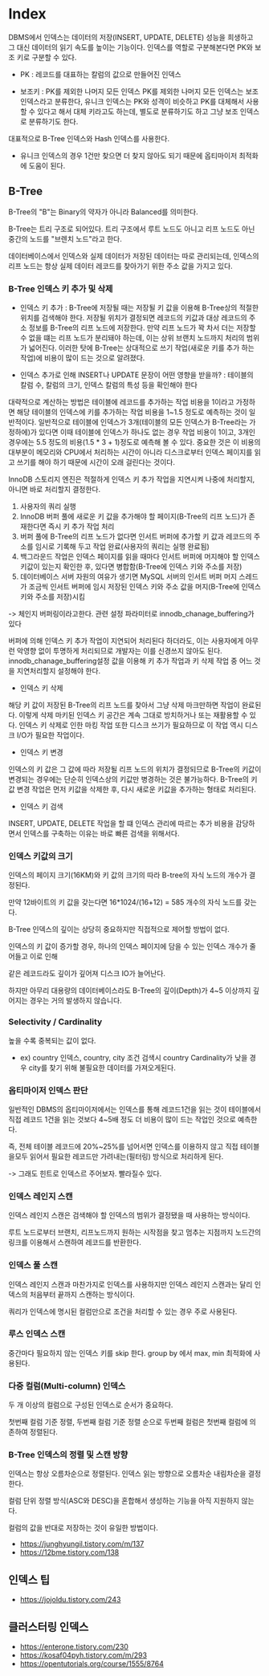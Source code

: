# Index 

DBMS에서 인덱스는 데이터의 저장(INSERT, UPDATE, DELETE) 성능을 희생하고 그 대신 데이터의 읽기 속도를 높이는 기능이다. 인덱스를 역할로 구분해본다면 PK와 보조 키로 구분할 수 있다.

- PK : 레코드를 대표하는 칼럼의 값으로 만들어진 인덱스

- 보조키 : PK를 제외한 나머지 모든 인덱스
PK를 제외한 나머지 모든 인덱스는 보조 인덱스라고 분류한다, 유니크 인덱스는 PK와 성격이 비슷하고 PK를 대체해서 사용할 수 있다고
해서 대체 키라고도 하는데, 별도로 분류하기도 하고 그냥 보조 인덱스로 분류하기도 한다.

대표적으로 B-Tree 인덱스와 Hash 인덱스를  사용한다.

- 유니크 인덱스의 경우 1건만 찾으면 더 찾지 않아도 되기 때문에 옵티마이저 최적화에 도움이 된다. 

## B-Tree 

B-Tree의 "B"는 Binary의 약자가 아니라 Balanced를 의미한다.

B-Tree는 트리 구조로 되어있다.  트리 구조에서 루트 노드도 아니고 리프 노드도 아닌 중간의 노드를 "브렌치 노드"라고 한다. 

데이터베이스에서 인덱스와 실제 데이터가 저장된 데이터는 따로 관리되는데, 인덱스의 리프 노드는 항상 실제 데이터 레코드를 찾아가기 위한 주소 값을 가지고 있다.

### B-Tree 인덱스 키 추가 및 삭제

- 인덱스 키 추가 : B-Tree에 저장될 때는 저장될 키 값을 이용해 B-Tree상의 적절한 위치를 검색해야 한다. 
저장될 위치가 결정되면 레코드의 키값과 대상 레코드의 주소 정보를 B-Tree의 리프 노드에 저장한다. 
만약 리프 노드가 꽉 차서 더는 저장할 수 없을 떄는 리프 노드가 분리돼야 하는데, 이는 상위 브랜치 노드까지 처리의 범위가 넓어진다. 
이러한 탓에 B-Tree는 상대적으로 쓰기 작업(새로운 키를 추가 하는 작업)에 비용이 많이 드는 것으로 알려졌다.

- 인덱스 추가로 인해 INSERT나 UPDATE 문장이 어떤 영향을 받을까? : 테이블의 칼럼 수, 칼럼의 크기, 인덱스 칼럼의 특성 등을 확인해야 한다

대략적으로 계산하는 방법은 테이블에 레코드를 추가하는 작업 비용을 1이라고 가정하면 해당 테이블의 인덱스에 키를 추가하는 작업 비용을 1~1.5 정도로 예측하는 것이 일반적이다. 
일반적으로 테이블에 인덱스가 3개(테이블의 모든 인덱스가 B-Tree라는 가정하에)가 있다면 이때 테이블에 인덱스가 하나도 없는 경우 작업 비용이 1이고, 
3개인 경우에는 5.5 정도의 비용(1.5 * 3 + 1)정도로 예측해 볼 수 있다. 중요한 것은 이 비용의 대부분이 메모리와 CPU에서 처리하는 시간이 아니라 디스크로부터 인덱스 페이지를 읽고 쓰기를 해야 하기 때문에 시간이 오래 걸린다는 것이다.

InnoDB 스토리지 엔진은 적절하게 인덱스 키 추가 작업을 지연시켜 나중에 처리할지, 아니면 바로 처리할지 결정한다.

1. 사용자의 쿼리 실행
2. InnoDB 버퍼 풀에 새로운 키 값을 추가해야 할 페이지(B-Tree의 리프 노드)가 존재한다면 즉시 키 추가 작업 처리
3. 버퍼 풀에 B-Tree의 리프 노드가 없다면 인서트 버퍼에 추가할 키 값과 레코드의 주소를 임시로 기록해 두고 작업 완료(사용자의 쿼리는 실행 완료됨)
4. 백그라운드 작업은 인덱스 페이지를 읽을 때마다 인서트 버퍼에 머지해야 할 인덱스 키값이 있는지 확인한 후, 있다면 병합함(B-Tree에 인덱스 키와 주소를 저장)
5. 데이터베이스 서버 자원의 여유가 생기면 MySQL 서버의 인서트 버퍼 머지 스레드가 조금씩 인서트 버퍼에 임시 저장된 인덱스 키와 주소 값을 머지(B-Tree에 인덱스 키와 주소를 저장)시킴

-> 체인지 버퍼링이라고한다. 관련 설정 파라미터로 innodb_chanage_buffering가 있다

버퍼에 의해 인덱스 키 추가 작업이 지연되어 처리된다 하더라도, 이는 사용자에게 아무런 악영향 없이 투명하게 처리되므로 개발자는 이를 신경쓰지 않아도 된다. innodb_chanage_buffering설정 값을 이용해 키 추가 작업과 키 삭제 작업 중 어느 것을 지연처리할지 설정해야 한다.

- 인덱스 키 삭제

해당 키 값이 저장된 B-Tree의 리프 노드를 찾아서 그냥 삭제 마크만하면 작업이 완료된다. 이렇게 삭제 마키된 인덱스 키 공간은 계속 그대로 방치하거나 또는 재활용할 수 있다. 인덱스 키 삭제로 인한 마킹 작업 또한 디스크 쓰기가 필요하므로 이 작업 역시 디스크 I/O가 필요한 작업이다.

- 인덱스 키 변경

인덱스의 키 값은 그 값에 따라 저장될 리프 노드의 위치가 결정되므로 B-Tree의 키값이 변경되는 경우에는 단순히 인덱스상의 키값만 병경하는 것은 불가능하다. B-Tree의 키값 변경 작업은 먼저 키값을 삭제한 후, 다시 새로운 키값을 추가하는 형태로 처리된다.

- 인덱스 키 검색

INSERT, UPDATE, DELETE 작업을 할 떄 인덱스 관리에 따르는 추가 비용을 감당하면서 인덱스를 구축하는 이유는 바로 빠른 검색을 위해서다.


### 인덱스 키값의 크기

인덱스의 페이지 크기(16KM)와 키 값의 크기의 따라 B-tree의 자식 노드의 개수가 결정된다.

만약 12바이트의 키 값을 갖는다면 16*1024/(16+12) = 585 개수의 자식 노드를 갖는다.

B-Tree 인덱스의 깊이는 상당히 중요하지만 직접적으로 제어할 방법이 없다.

인덱스의 키 값이 증가할 경우, 하나의 인덱스 페이지에 담을 수 있는 인덱스 개수가 줄어들고 이로 인해 

같은 레코드라도 깊이가 깊어져 디스크 IO가 늘어난다.

하지만 아무리 대용량의 데이터베이스라도 B-Tree의 깊이(Depth)가 4~5 이상까지 깊어지는 경우는 거의 발생하지 않습니다.

### Selectivity / Cardinality

높을 수록 중복되는 값이 없다. 


- ex) country 인덱스, country, city 조건 검색시 country Cardinality가 낮을 경우 city를 찾기 위해 불필요한 데이터를 가져오게된다.

### 옵티마이저 인덱스 판단 

일반적인 DBMS의 옵티마이저에서는 인덱스를 통해 레코드1건을 읽는 것이 테이블에서 직접 레코드 1건을 읽는 것보다 4~5배 정도 더 비용이 많이 드는 작업인 것으로 예측한다.

즉, 전체 테이블 레코드에 20%~25%를 넘어서면 인덱스를 이용하지 않고 직접 테이블을모두 읽어서 필요한 레코드만 가려내는(필터링) 방식으로 처리하게 된다.

-> 그래도 힌트로 인덱스르 주어보자. 빨라질수 있다.

### 인덱스 레인지 스캔

인덱스 레인지 스캔은 검색해야 할 인덱스의 범위가 결정됐을 때 사용하는 방식이다. 

루트 노드로부터 브랜치, 리프노드까지 원하는 시작점을 찾고 멈추는 지점까지 노드간의 링크를 이용해서 스캔하여 레코드를 반환한다. 


### 인덱스 풀 스캔

인덱스 레인지 스캔과 마찬가지로 인덱스를 사용하지만 인덱스 레인지 스캔과는 달리 인덱스의 처음부터 끝까지 스캔하는 방식이다. 

쿼리가 인덱스에 명시된 컬럼만으로 조건을 처리할 수 있는 경우 주로 사용된다. 

### 루스 인덱스 스캔

중간마다 필요하지 않는 인덱스 키를 skip 한다. group by 에서 max, min 최적화에 사용된다. 

### 다중 컬럼(Multi-column) 인덱스

두 개 이상의 컬럼으로 구성된 인덱스로 순서가 중요하다. 

첫번째 컬럼 기준 정렬, 두번째 컬럼 기준 정렬 순으로 두번째 컬럼은 첫번째 컬럼에 의존하여 정렬된다. 

### B-Tree 인덱스의 정렬 및 스캔 방향

인덱스는 항상 오름차순으로 정렬된다. 인덱스 읽는 방향으로 오름차순 내림차순을 결정한다. 

컬럼 단위 정렬 방식(ASC와 DESC)을 혼합해서 생성하는 기능을 아직 지원하지 않는다. 

컬럼의 값을 반대로 저장하는 것이 유일한 방법이다.



- https://junghyungil.tistory.com/m/137
- https://12bme.tistory.com/138

## 인덱스 팁

- https://jojoldu.tistory.com/243

## 클러스터링 인덱스 

- https://enterone.tistory.com/230
- https://kosaf04pyh.tistory.com/m/293
- https://opentutorials.org/course/1555/8764



 
 